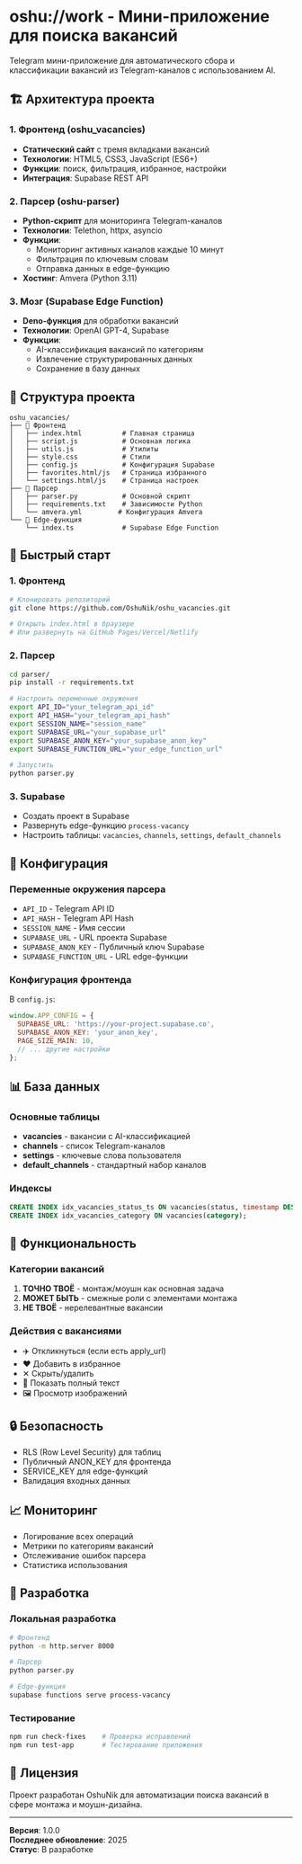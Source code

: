 # oshu://work - Мини-приложение для поиска вакансий

Telegram мини-приложение для автоматического сбора и классификации вакансий из Telegram-каналов с использованием AI.

## 🏗️ Архитектура проекта

### 1. Фронтенд (oshu_vacancies)
- **Статический сайт** с тремя вкладками вакансий
- **Технологии**: HTML5, CSS3, JavaScript (ES6+)
- **Функции**: поиск, фильтрация, избранное, настройки
- **Интеграция**: Supabase REST API

### 2. Парсер (oshu-parser)
- **Python-скрипт** для мониторинга Telegram-каналов
- **Технологии**: Telethon, httpx, asyncio
- **Функции**: 
  - Мониторинг активных каналов каждые 10 минут
  - Фильтрация по ключевым словам
  - Отправка данных в edge-функцию
- **Хостинг**: Amvera (Python 3.11)

### 3. Мозг (Supabase Edge Function)
- **Deno-функция** для обработки вакансий
- **Технологии**: OpenAI GPT-4, Supabase
- **Функции**:
  - AI-классификация вакансий по категориям
  - Извлечение структурированных данных
  - Сохранение в базу данных

## 📁 Структура проекта

```
oshu_vacancies/
├── 📱 Фронтенд
│   ├── index.html          # Главная страница
│   ├── script.js           # Основная логика
│   ├── utils.js            # Утилиты
│   ├── style.css           # Стили
│   ├── config.js           # Конфигурация Supabase
│   ├── favorites.html/js   # Страница избранного
│   └── settings.html/js    # Страница настроек
├── 🤖 Парсер
│   ├── parser.py           # Основной скрипт
│   ├── requirements.txt    # Зависимости Python
│   └── amvera.yml         # Конфигурация Amvera
└── 🧠 Edge-функция
    └── index.ts            # Supabase Edge Function
```

## 🚀 Быстрый старт

### 1. Фронтенд
```bash
# Клонировать репозиторий
git clone https://github.com/OshuNik/oshu_vacancies.git

# Открыть index.html в браузере
# Или развернуть на GitHub Pages/Vercel/Netlify
```

### 2. Парсер
```bash
cd parser/
pip install -r requirements.txt

# Настроить переменные окружения
export API_ID="your_telegram_api_id"
export API_HASH="your_telegram_api_hash"
export SESSION_NAME="session_name"
export SUPABASE_URL="your_supabase_url"
export SUPABASE_ANON_KEY="your_supabase_anon_key"
export SUPABASE_FUNCTION_URL="your_edge_function_url"

# Запустить
python parser.py
```

### 3. Supabase
- Создать проект в Supabase
- Развернуть edge-функцию `process-vacancy`
- Настроить таблицы: `vacancies`, `channels`, `settings`, `default_channels`

## 🔧 Конфигурация

### Переменные окружения парсера
- `API_ID` - Telegram API ID
- `API_HASH` - Telegram API Hash  
- `SESSION_NAME` - Имя сессии
- `SUPABASE_URL` - URL проекта Supabase
- `SUPABASE_ANON_KEY` - Публичный ключ Supabase
- `SUPABASE_FUNCTION_URL` - URL edge-функции

### Конфигурация фронтенда
В `config.js`:
```javascript
window.APP_CONFIG = {
  SUPABASE_URL: 'https://your-project.supabase.co',
  SUPABASE_ANON_KEY: 'your_anon_key',
  PAGE_SIZE_MAIN: 10,
  // ... другие настройки
};
```

## 📊 База данных

### Основные таблицы
- **vacancies** - вакансии с AI-классификацией
- **channels** - список Telegram-каналов
- **settings** - ключевые слова пользователя
- **default_channels** - стандартный набор каналов

### Индексы
```sql
CREATE INDEX idx_vacancies_status_ts ON vacancies(status, timestamp DESC);
CREATE INDEX idx_vacancies_category ON vacancies(category);
```

## 🎯 Функциональность

### Категории вакансий
1. **ТОЧНО ТВОЁ** - монтаж/моушн как основная задача
2. **МОЖЕТ БЫТЬ** - смежные роли с элементами монтажа
3. **НЕ ТВОЁ** - нерелевантные вакансии

### Действия с вакансиями
- ✈️ Откликнуться (если есть apply_url)
- ♥️ Добавить в избранное
- ✕ Скрыть/удалить
- 📖 Показать полный текст
- 🖼️ Просмотр изображений

## 🔒 Безопасность

- RLS (Row Level Security) для таблиц
- Публичный ANON_KEY для фронтенда
- SERVICE_KEY для edge-функций
- Валидация входных данных

## 📈 Мониторинг

- Логирование всех операций
- Метрики по категориям вакансий
- Отслеживание ошибок парсера
- Статистика использования

## 🚧 Разработка

### Локальная разработка
```bash
# Фронтенд
python -m http.server 8000

# Парсер
python parser.py

# Edge-функция
supabase functions serve process-vacancy
```

### Тестирование
```bash
npm run check-fixes    # Проверка исправлений
npm run test-app       # Тестирование приложения
```

## 📝 Лицензия

Проект разработан OshuNik для автоматизации поиска вакансий в сфере монтажа и моушн-дизайна.

---

**Версия**: 1.0.0  
**Последнее обновление**: 2025  
**Статус**: В разработке
